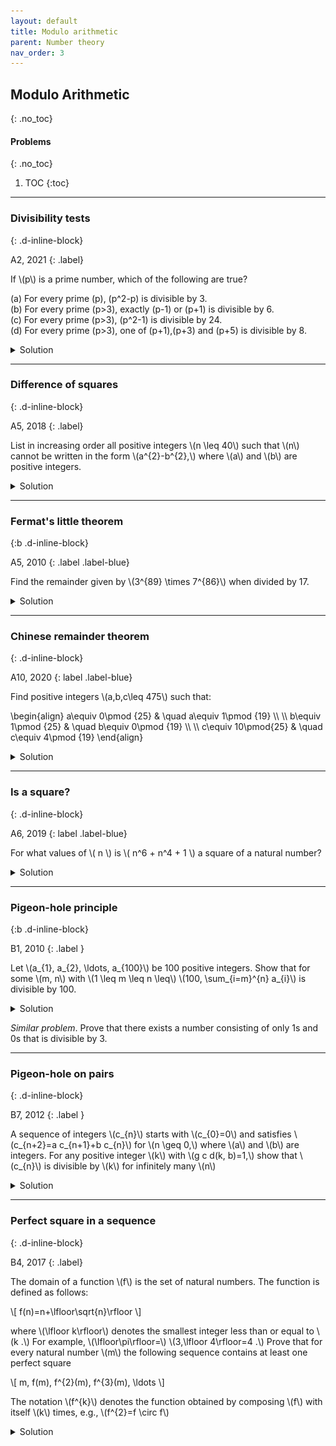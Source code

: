 ```yaml
---
layout: default
title: Modulo arithmetic
parent: Number theory
nav_order: 3
---
```



## Modulo Arithmetic
{: .no_toc}

#### Problems
{: .no_toc}

1. TOC
{:toc}

---


### Divisibility tests
{: .d-inline-block}

A2, 2021
{: .label}


<p>If \(p\) is a prime number, which of the following are true?<br>

(a) For every prime \(p\), \(p^2-p\) is divisible by 3. <br>
(b) For every prime \(p>3\), exactly \(p-1\) or \(p+1\) is divisible by 6.<br>
(c) For every prime \(p>3\), \(p^2-1\) is divisible by 24.<br>
(d) For every prime \(p>3\), one of \(p+1\),\(p+3\) and \(p+5\) is divisible by 8.
</p>


<details><summary>Solution</summary>
<br>
(a) False. \(5^2-5\) is not divisible by 3.<br>
(b) True. Both 3 and 2 must be factors of either \(p-1\) or \(p+1\). Since \(p\) is an odd prime, it is not divisible by 3. So either \(p-1\) or \(p+1\) is divisible by 3. But \(p-1\) and \(p+1\) are both even.<br>
(c) True. \(p\) is either \(4k+1\) or \(4k+3\). So \(p^2-1\) has 8 and 3 as factors.<br>
(d) False. Put \(p=17\). <br>
</details>


---

### Difference of squares
{: .d-inline-block}

A5, 2018
{: .label}

<p>List in increasing order all positive integers \(n \leq 40\) such that \(n\) cannot be written in the form \(a^{2}-b^{2},\) where \(a\) and \(b\) are positive integers.
</p>


<details><summary>Solution</summary>

<p> 1,4 and all even number s of the form \(4 k+2\).</p>

</details>

---

### Fermat's little theorem
{:b .d-inline-block}

A5, 2010
{: .label .label-blue}

<p>
Find the remainder given by \(3^{89} \times 7^{86}\) when divided by 17.
</p>

<details><summary>Solution</summary>

<p>
The usual trick is to try to get numbers that are 1,-1 modulo the divisor. In this case, \(16\equiv -1 \mod 17\). We cannot get 16 directly but notice
that \( 21 \equiv 4 \mod 17 \), which we can get.
</p>

<p>
\(3^{89} 7^{86} \equiv 3^{3}(3 \cdot 7)^{86} \equiv 27 \cdot 4^{86} \equiv 10\left(4^{2}\right)^{43} \equiv 10(-1)^{43} \equiv-10 \equiv 7\)
</p>


</details>

---

### Chinese remainder theorem
{: .d-inline-block}

A10, 2020
{: label .label-blue}


<p>
Find positive integers \(a,b,c\leq 475\) such that:
</p>

<p>
\begin{align}
a\equiv 0\pmod {25} & \quad a\equiv 1\pmod {19} \\ \\
b\equiv 1\pmod {25} & \quad b\equiv 0\pmod {19} \\ \\
c\equiv 10\pmod{25} & \quad c\equiv 4\pmod {19}
\end{align}
</p>


<details><summary>Solution</summary>

<div style="margin-top:10px; margin-bottom: 10px; padding: 10px; border: 1px solid #cce ; border-radius: 4px;">

<h3>Background: Chinese remainder theorem (CRT)</h3>

<p>
We want to find a \(p\) such that:

\begin{align}
p \equiv p_{1} &\: \left(\bmod\; n_{1}\right) \\
p \equiv p_{2} &\: \left(\bmod\; n_{2}\right)
\end{align}

where \(n_{1}\) and \(n_{2}\) are coprime.

Bezout's theorem proves the existence of two integers \(m_{1}\) and \(m_{2}\) such that:

\[ m_{1} n_{1}+m_{2} n_{2}=1 \]

The integers \(m_{1}\) and \(m_{2}\) can be found by the extended Euclidean algorithm.

A solution is given by

\[ p=p_{1} m_{2} n_{2}+p_{2} m_{1} n_{1} \]

Further, the solution is unique modulo \(n_1n_2\).
</p>
</div>

The numbers 25 and 19 are co-prime and we can apply CRT directly to our problem.

\[ -3\times 25 + 4\times 19 = 1 \]

So we have:

\begin{align}
n_1 &= 25 &  n_2 &= 19 \\
m_1 &= -3 &  m_2 &= 4
\end{align}

We apply the formula to get the values of \(a,b\) and \(c\).

\begin{align}
a &= 0\times 76 + 1 \times -75 = -75 = 400 \pmod{475} \\
b &= 1\times 76 + 0 \times -75 = 76  \\
c &= 10\times 76 + 4 \times -75 = 460 \pmod{475}
\end{align}

</details>


---


### Is a square?
{: .d-inline-block}

A6, 2019
{: label .label-blue}

For what values of \\( n \\) is \\( n^6 + n^4 + 1 \\) a square of a natural number?


<details><summary>Solution</summary>

<p>
We will handle odd and even cases separately.
</p>

<p>
<i>Lemma.</i> Every odd square is \(1 \bmod 8\).
</p>

\[ (2k+1)^2=4k^2+4k+1=4(k^2+k)+1 \]

Since \( 4(k^2+k) \) is divisible by 8, the lemma follows. \(\square\)

<p></p>

<p>
<i>Case 1.</i> If \(n\) is odd, then the given expression \(S:=n^6+n^4+1\) cannot be a square since \(S\equiv 3\pmod 8\). Hence \(n\) is not odd.
</p>

<p>
<i>Case 2.</i> If \(n=2\), we have \(S=81\), so we have one solution. If \(n>2\) and is even we have:
</p>

<p>
\[ \left(n^3+\frac{n}{2}\right)^2=n^6+n^4+\frac{n^2}{4}> S > n^6+n^4-2n^3+\frac{n^2}{4}-n+1=\left(n^3+\frac{n}{2}-1\right)^2 \]
</p>

<p>
\( S \) is a number strictly inbetween two consecutive squares, so there are no solutions for \(n>2\).
</p>


</details>

---



### Pigeon-hole principle
{:b .d-inline-block}

B1, 2010
{: .label }

<p>
Let \(a_{1}, a_{2}, \ldots, a_{100}\) be 100 positive integers. Show that for some \(m, n\) with \(1 \leq m \leq n \leq\) \(100, \sum_{i=m}^{n} a_{i}\) is divisible by 100.
</p>

<details><summary>Solution</summary>

<p>
Consider the remainders of the sequence when divided by 100. If some \(a_k\bmod100=0\), then \(m=n=k\) will work. Otherwise, the reminders are between 1 and 99 for every number.
</p>
<p>
Since there are 100 numbers, there must be two indices \(i\) and \(j\) such that \(a_i\bmod 100=a_j\bmod 100\). Pick \(m=i\) and \(n=j\), if \( i < j \).
</p>



</details>

<p>
<i>Similar problem</i>. Prove that there exists a number consisting of only 1s and 0s that is divisible by 3.
</p>

---

### Pigeon-hole on pairs
{: .d-inline-block}

B7, 2012
{: .label }

<p>
A sequence of integers \(c_{n}\) starts with \(c_{0}=0\) and satisfies \(c_{n+2}=a c_{n+1}+b c_{n}\) for \(n \geq 0,\) where \(a\) and \(b\) are integers. For any positive integer \(k\) with \(g c d(k, b)=1,\) show that \(c_{n}\) is divisible by \(k\) for infinitely many \(n\)
</p>


<details><summary>Solution</summary>

<p>
Let \( r_i = c_i \mod k \). We want to prove that the sequence of \(r_i\)s has infinitely many zeroes.
</p>

<p><b>Lemma.</b> For all  \(i> 0\),  \(r_i\) and \(r_{i+1}\) uniquely determine \(r_{i-1}\). </p>


<p><i>Proof</i>.  Since \(k\) and \(b\) are co-prime, \(b\) has an inverse modulo \(k\). That is, there is a unique number \(b^{-1}\) such that \( bb^{-1} = 1\).
</p>

<p>
\begin{align}
    b^{-1}r_{n+2}&=b^{-1}ar_{n+1}+bb^{-1}r_{n} \\
    r_{n} &=   b^{-1}(ar_{n+1} - r_{n+2}) \quad\quad\square
\end{align}
</p>


<p>
The lemma implies that there are infinite number of zeros in the sequence of \(r_i\)s. If not, we can find the last zero. Look at the infinite sequence
starting from the last zero. Since there are only \(k^2\) distinct pairs, some pair must repeat by pigeon-hole principle. Let \(ab\) be the <i>first</i>
pair of consecutive numbers that repeats. Let \(x\) and \(y\) be the numbers that come before the first and the second instance of the pair.
Due to the above lemma, given the pair \(ab\), the previous number is unique. So \(x=y\).  But this violates our assumption that \(ab\) is the first pair that repeats.
</p>

<p style="text-align:center;"><img src="/assets/images/B7_2012.svg"></p>


</details>

---

### Perfect square in a sequence
{: .d-inline-block}

B4, 2017
{: .label}


<p>The domain of a function \(f\) is the set of natural numbers. The function is defined as follows:</p>

<p>\[ f(n)=n+\lfloor\sqrt{n}\rfloor \]</p>

<p>where \(\lfloor k\rfloor\) denotes the smallest integer less than or equal to \(k .\) For example, \(\lfloor\pi\rfloor=\) \(3,\lfloor 4\rfloor=4 .\) Prove that for every natural number \(m\) the following sequence contains at least one perfect square</p>

<p>\[ m, f(m), f^{2}(m), f^{3}(m), \ldots \]</p>


<p>The notation \(f^{k}\) denotes the function obtained by composing \(f\) with itself \(k\) times, e.g., \(f^{2}=f \circ f\)</p>

<details><summary>Solution</summary>

<p>
If \(m\) is itself a square then we are done. So assume that \(m=k^{2}+j\) for \(1 \leq j \leq 2 k\). Hence we have \(f(m)=k^{2}+j+k\). Consider the following two sets:
</p>


<br>


<p>\(A=\left\{m \text{ a natural number} \mid m=k^{2}+j \text { and } 0 \leq j \leq 2 k\right\} \)</p>

<p>\(B=\left\{m \text{ a natural number} \mid m=k^{2}+j \text { and } k+1 \leq j \leq 2 k\right\} \)</p>

<p>Suppose \(m\) is in the set \(B\). Then</p>

<p>
\[
\begin{align}
f(m) &=k^{2}+j+k \\
&=(k+1)^{2}+(j-k-1)
\end{align}
\]
</p>

<p>Hence \(f(m)\) is eit her a square or is in \(A .\) Thus it is enough to assume that \(m \in A\) In that case \(k^{2}< f(m)< (k+1)^{2},\) so \(\lfloor f(m)\rfloor=k\). Therefore</p>

<p>\[ f^{2}(m)=(k+1)^{2}+(j-1) \]</p>

<p>This clearly implies that \(f^{2 j}(m)=(k+j)^{2}\)</p>


</details>











